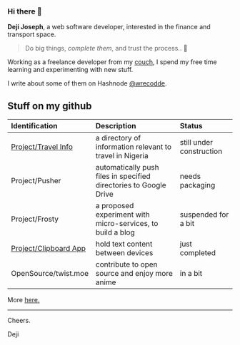 ### Hi there 👋

**Deji Joseph**, a web software developer, interested in the finance and transport space.

> Do big things, _complete them_, and trust the process.. 🚀

Working as a freelance developer from my [couch](https://twitter.com/wrecodde), I spend my free time learning and experimenting with new stuff.

I write about some of them on Hashnode [@wrecodde](https://wrecodde.hashnode.dev).

## Stuff on my github

| Identification | Description | Status |
|:----------|:------------|:------------|
| [Project/Travel Info](https://travelinfo-staging.herokuapp.com) | a directory of information relevant to travel in Nigeria | still under construction |
| Project/Pusher | automatically push files in specified directories to Google Drive | needs packaging |
| Project/Frosty | a proposed experiment with micro-services, to build a blog | suspended for a bit |
| [Project/Clipboard App](https://clipboard-app.netlify.app) | hold text content between devices | just completed |
| OpenSource/twist.moe | contribute to open source and enjoy more anime | in a bit |

More [here.](https://wrecodde.github.io)

<hr>
Cheers.

Deji
